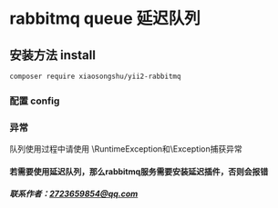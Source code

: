 # rabbitmq queue 延迟队列

## 安装方法 install

```shell
composer require xiaosongshu/yii2-rabbitmq
```
### 配置 config

### 异常
队列使用过程中请使用 \RuntimeException和\Exception捕获异常
#### 若需要使用延迟队列，那么rabbitmq服务需要安装延迟插件，否则会报错

##### 联系作者：2723659854@qq.com
